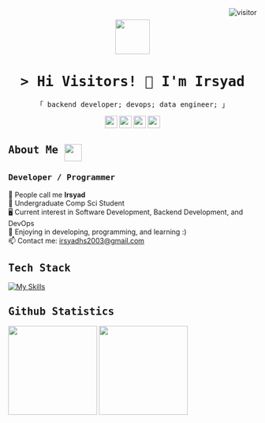 <!-- **irsyadhsn/irsyadhsn** is a ✨ _special_ ✨ repository because its `README.md` (this file) appears on your GitHub profile. -->
<a href="https://komarev.com/ghpvc/?username=irsyadhsn">
  <img align="right" src="https://komarev.com/ghpvc/?username=irsyadhsn&label=Visitors&color=4A628A&style=flat-square" alt="visitor" />
</a>

<h3 align="center">
      <img src="https://camo.githubusercontent.com/748433fbf833d18f543ad4bb6d8c8c4f7f340c7fe8b9706df131a525049f0c8c/68747470733a2f2f63756c746f667468657061727479706172726f742e636f6d2f706172726f74732f68642f6c6170746f705f706172726f742e676966" width="70" height="70" />
</h3>

<div id="toc" align="center">
  <ul style="list-style: none">
    <summary>
      <h1> 
        <samp>&gt; Hi Visitors! 🖖 I'm Irsyad
       </samp>
      </h1>
    </summary>
  </ul>
</div>

<p align="center"> 
  <samp>
    「 backend developer; devops; data engineer; 」
  </samp>
</p>

<div align="center">
  <a href="https://www.linkedin.com/in/mirsyadhsn/" /><img src="https://skillicons.dev/icons?i=linkedin" width="25" height="25" /></a>
  <a href="mailto:irsyadhs2003@gmail.com" /><img src="https://skillicons.dev/icons?i=gmail" width="25" height="25" /></a>
  <a href="https://github.com/irsyadhsn" /><img src="https://skillicons.dev/icons?i=github" width="25" height="25" /></a>
  <a href="https://www.instagram.com/itsirsyad_/" /><img src="https://skillicons.dev/icons?i=instagram" width="25" height="25" /></a>
</div> 

<!--Header Name-->
## <samp align="top"> About Me </samp> <img align="top" src="https://user-images.githubusercontent.com/74038190/226127923-0e8b7792-7b3c-462b-951b-63c96ba1a5af.gif" width="35" height="35"/> 
###  <samp> Developer / Programmer </samp>  
<!--Start Intro-->        
💁  People call me **Irsyad**<br>
🔭  Undergraduate Comp Sci Student <br>
🖥️ Current interest in Software Development, Backend Development, and DevOps <br>
🌱 Enjoying in developing, programming, and learning :) <br>
📫  Contact me: irsyadhs2003@gmail.com <br>
<!--End Intro-->

## <samp> Tech Stack </samp>
[![My Skills](https://skillicons.dev/icons?i=typescript,golang,python,postgresql,mysql,react,nextjs,nodejs,express,docker,nginx,postman,bash,git,neovim,vscode,ubuntu,linux&perline=9)](https://skillicons.dev)

## <samp> Github Statistics </samp>
<p align="left">
  <img height="180em" src="https://github-readme-stats.vercel.app/api?username=irsyadhsn&show_icons=true&theme=gotham&hide_border=true&rank_icon=github&count_private=true&include_all_commits=true"/>
  <img height="180em" src="https://github-readme-stats.vercel.app/api/top-langs/?username=irsyadhsn&layout=compact&theme=gotham&hide_border=true&bold_text=true"/>
</p>
